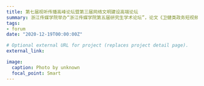 ```yaml
---
title: 第七届视听传播高峰论坛暨第三届网络文明建设高端论坛
summary: 浙江传媒学院举办“浙江传媒学院第五届研究生学术论坛”，论文《卫健类政务短视频的时间影响因素实证分析》入选。
tags:
- forum
date: "2020-12-19T00:00:00Z"

# Optional external URL for project (replaces project detail page).
external_link: 

image:
  caption: Photo by unknown
  focal_point: Smart
---
```

